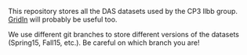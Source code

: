 This repository stores all the DAS datasets used by the CP3 llbb group. [GridIn](https://github.com/cp3-llbb/GridIn) will probably be useful too.

We use different git branches to store different versions of the datasets (Spring15, Fall15, etc.). Be careful on which branch you are!
